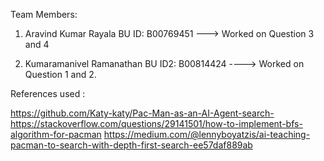 Team Members:

1. Aravind Kumar Rayala 
 BU ID: B00769451
---> Worked on Question 3 and 4

2. Kumaramanivel Ramanathan 
BU ID2: B00814424
----> Worked on Question 1 and 2.


References used :



https://github.com/Katy-katy/Pac-Man-as-an-AI-Agent-search-
https://stackoverflow.com/questions/29141501/how-to-implement-bfs-algorithm-for-pacman
https://medium.com/@lennyboyatzis/ai-teaching-pacman-to-search-with-depth-first-search-ee57daf889ab
